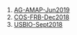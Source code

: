 1. [AG-AMAP-Jun2019](AG-AMAP-June2019.pdf)
1. [COS-FRB-Dec2018](COS-FRB-Dec2018.pdf)
1. [USBIO-Sept2018](USBIO-Sept2018.pdf)  
